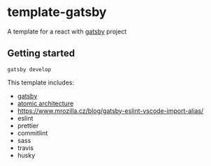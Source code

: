 # template-gatsby

A template for a react with [gatsby](https://www.gatsbyjs.org/) project

## Getting started

```
gatsby develop
```

This template includes:

- [gatsby](https://www.gatsbyjs.org/)
- [atomic architecture](http://atomicdesign.bradfrost.com/chapter-2/)
- https://www.mrozilla.cz/blog/gatsby-eslint-vscode-import-alias/
- eslint
- prettier
- commitlint
- sass
- travis
- husky
